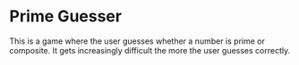 # Prime Guesser
This is a game where the user guesses whether a number is prime or composite. It gets increasingly difficult the more the user guesses correctly. 